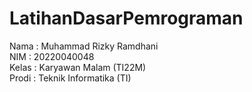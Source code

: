 # LatihanDasarPemrograman
Nama : Muhammad Rizky Ramdhani\
NIM : 20220040048\
Kelas : Karyawan Malam (TI22M)\
Prodi : Teknik Informatika (TI)
